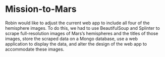 # Mission-to-Mars

Robin would like to adjust the current web app to include all four of the hemisphere images. To do this, we had to use BeautifulSoup and Splinter to scrape full-resolution images of Mars’s hemispheres and the titles of those images, store the scraped data on a Mongo database, use a web application to display the data, and alter the design of the web app to accommodate these images.

